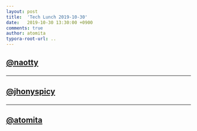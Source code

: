 ```yaml
---
layout: post
title:  'Tech Lunch 2019-10-30'
date:   2019-10-30 13:30:00 +0900
comments: true
author: atomita
typora-root-url: ..
---
```


## [@naotty](https://github.com/naotty)

### 

----

## [@jhonyspicy](https://github.com/jhonyspicy)

### 

----

## [@atomita](https://github.com/atomita)

### 

